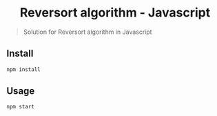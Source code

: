 <h1 align="center">Reversort algorithm - Javascript</h1>

> Solution for Reversort algorithm in Javascript

## Install

```sh
npm install
```

## Usage

```sh
npm start
```
